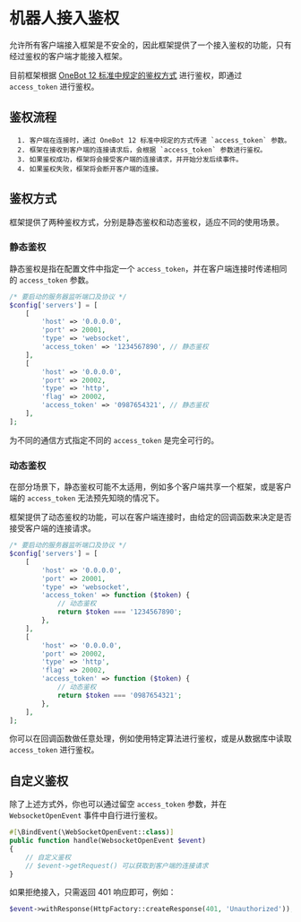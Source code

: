 # 机器人接入鉴权

允许所有客户端接入框架是不安全的，因此框架提供了一个接入鉴权的功能，只有经过鉴权的客户端才能接入框架。

目前框架根据 [OneBot 12 标准中规定的鉴权方式](https://12.onebot.dev/connect/communication/http/#_1)
进行鉴权，即通过 `access_token` 进行鉴权。

## 鉴权流程

      1. 客户端在连接时，通过 OneBot 12 标准中规定的方式传递 `access_token` 参数。
      2. 框架在接收到客户端的连接请求后，会根据 `access_token` 参数进行鉴权。
      3. 如果鉴权成功，框架将会接受客户端的连接请求，并开始分发后续事件。
      4. 如果鉴权失败，框架将会断开客户端的连接。

## 鉴权方式

框架提供了两种鉴权方式，分别是静态鉴权和动态鉴权，适应不同的使用场景。

### 静态鉴权

静态鉴权是指在配置文件中指定一个 `access_token`，并在客户端连接时传递相同的 `access_token` 参数。

```php
/* 要启动的服务器监听端口及协议 */
$config['servers'] = [
    [
        'host' => '0.0.0.0',
        'port' => 20001,
        'type' => 'websocket',
        'access_token' => '1234567890', // 静态鉴权
    ],
    [
        'host' => '0.0.0.0',
        'port' => 20002,
        'type' => 'http',
        'flag' => 20002,
        'access_token' => '0987654321', // 静态鉴权
    ],
];
```

为不同的通信方式指定不同的 `access_token` 是完全可行的。

### 动态鉴权

在部分场景下，静态鉴权可能不太适用，例如多个客户端共享一个框架，或是客户端的 `access_token` 无法预先知晓的情况下。

框架提供了动态鉴权的功能，可以在客户端连接时，由给定的回调函数来决定是否接受客户端的连接请求。

```php
/* 要启动的服务器监听端口及协议 */
$config['servers'] = [
    [
        'host' => '0.0.0.0',
        'port' => 20001,
        'type' => 'websocket',
        'access_token' => function ($token) {
            // 动态鉴权
            return $token === '1234567890';
        },
    ],
    [
        'host' => '0.0.0.0',
        'port' => 20002,
        'type' => 'http',
        'flag' => 20002,
        'access_token' => function ($token) {
            // 动态鉴权
            return $token === '0987654321';
        },
    ],
];
```

你可以在回调函数做任意处理，例如使用特定算法进行鉴权，或是从数据库中读取 `access_token` 进行鉴权。

## 自定义鉴权

除了上述方式外，你也可以通过留空 `access_token` 参数，并在 `WebsocketOpenEvent` 事件中自行进行鉴权。

```php
#[\BindEvent(\WebSocketOpenEvent::class)]
public function handle(WebsocketOpenEvent $event)
{
    // 自定义鉴权
    // $event->getRequest() 可以获取到客户端的连接请求
}
```

如果拒绝接入，只需返回 401 响应即可，例如：

```php
$event->withResponse(HttpFactory::createResponse(401, 'Unauthorized'));
```
